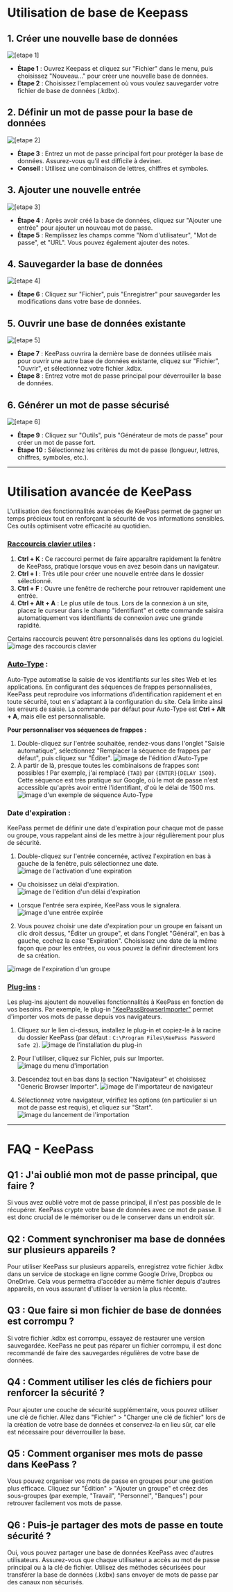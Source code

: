 # Utilisation de base de Keepass

## 1. Créer une nouvelle base de données

![[etape 1]](/Utilisation%20de%20base%20de%20Keepass/1.%20Cr%C3%A9er%20une%20nouvelle%20base%20de%20donn%C3%A9es.png)

- **Étape 1** : Ouvrez Keepass et cliquez sur "Fichier" dans le menu, puis choisissez "Nouveau..." pour créer une nouvelle base de données.
- **Étape 2** : Choisissez l'emplacement où vous voulez sauvegarder votre fichier de base de données (.kdbx).

## 2. Définir un mot de passe pour la base de données

![[etape 2]](/Utilisation%20de%20base%20de%20Keepass/2.%20D%C3%A9finir%20un%20mot%20de%20passe%20pour%20la%20base%20de%20donn%C3%A9es.png)

- **Étape 3** : Entrez un mot de passe principal fort pour protéger la base de données. Assurez-vous qu'il est difficile à deviner.
- **Conseil** : Utilisez une combinaison de lettres, chiffres et symboles.

## 3. Ajouter une nouvelle entrée

![[etape 3]](/Utilisation%20de%20base%20de%20Keepass/3.%20Ajouter%20une%20nouvelle%20entr%C3%A9e%20(mot%20de%20passe).png)

- **Étape 4** : Après avoir créé la base de données, cliquez sur "Ajouter une entrée" pour ajouter un nouveau mot de passe.
- **Étape 5** : Remplissez les champs comme "Nom d'utilisateur", "Mot de passe", et "URL". Vous pouvez également ajouter des notes.

## 4. Sauvegarder la base de données

![[etape 4]](/Utilisation%20de%20base%20de%20Keepass/4.%20Sauvegarder%20la%20base%20de%20donn%C3%A9es.png)

- **Étape 6** : Cliquez sur "Fichier", puis "Enregistrer" pour sauvegarder les modifications dans votre base de données.

## 5. Ouvrir une base de données existante

![[etape 5]](/Utilisation%20de%20base%20de%20Keepass/5.%20Ouvrir%20une%20bdd.png)

- **Étape 7** : KeePass ouvrira la dernière base de données utilisée mais pour ouvrir une autre base de données existante, cliquez sur "Fichier", "Ouvrir", et sélectionnez votre fichier .kdbx.
- **Étape 8** : Entrez votre mot de passe principal pour déverrouiller la base de données.

## 6. Générer un mot de passe sécurisé

![[etape 6]](/Utilisation%20de%20base%20de%20Keepass/6.%20G%C3%A9n%C3%A9rer%20un%20mot%20de%20passe%20s%C3%A9curis%C3%A9.png)

- **Étape 9** : Cliquez sur "Outils", puis "Générateur de mots de passe" pour créer un mot de passe fort.
- **Étape 10** : Sélectionnez les critères du mot de passe (longueur, lettres, chiffres, symboles, etc.).

--------------------------------------------------------------------------------------------
# Utilisation avancée de KeePass

L'utilisation des fonctionnalités avancées de KeePass permet de gagner un temps précieux tout en renforçant la sécurité de vos informations sensibles. Ces outils optimisent votre efficacité au quotidien.

### [Raccourcis clavier utiles](https://keepass.info/help/kb/keyb_shortcuts.html) :

1. **Ctrl + K** : Ce raccourci permet de faire apparaître rapidement la fenêtre de KeePass, pratique lorsque vous en avez besoin dans un navigateur.
2. **Ctrl + I** : Très utile pour créer une nouvelle entrée dans le dossier sélectionné.
3. **Ctrl + F** : Ouvre une fenêtre de recherche pour retrouver rapidement une entrée.
4. **Ctrl + Alt + A** : Le plus utile de tous. Lors de la connexion à un site, placez le curseur dans le champ "identifiant" et cette commande saisira automatiquement vos identifiants de connexion avec une grande rapidité.

Certains raccourcis peuvent être personnalisés dans les options du logiciel.
![image des raccourcis clavier](/UtilisationAvancéeKeePass/raccourcis.png)


### [Auto-Type](https://keepass.info/help/base/autotype.html) : 

Auto-Type automatise la saisie de vos identifiants sur les sites Web et les applications. En configurant des séquences de frappes personnalisées, KeePass peut reproduire vos informations d’identification rapidement et en toute sécurité, tout en s'adaptant à la configuration du site. Cela limite ainsi les erreurs de saisie. La commande par défaut pour Auto-Type est **Ctrl + Alt + A**, mais elle est personnalisable.

**Pour personnaliser vos séquences de frappes :**

1. Double-cliquez sur l'entrée souhaitée, rendez-vous dans l'onglet "Saisie automatique", sélectionnez "Remplacer la séquence de frappes par défaut", puis cliquez sur "Éditer".
![image de l'édition d'Auto-Type](https://github.com/WildCodeSchool/TSSR-2409-JAUNE-P1-G2-GestionBaseDeDonnesSecuriseeDeMotsDePasse/blob/A-verifier/UtilisationAvanc%C3%A9eKeePass/autotype.png)
2. À partir de là, presque toutes les combinaisons de frappes sont possibles ! Par exemple, j'ai remplacé `{TAB}` par `{ENTER}{DELAY 1500}`. Cette séquence est très pratique sur Google, où le mot de passe n'est accessible qu'après avoir entré l'identifiant, d'où le délai de 1500 ms.
![image d'un exemple de séquence Auto-Type](https://github.com/WildCodeSchool/TSSR-2409-JAUNE-P1-G2-GestionBaseDeDonnesSecuriseeDeMotsDePasse/blob/A-verifier/UtilisationAvanc%C3%A9eKeePass/autotype.png)

### Date d'expiration :

KeePass permet de définir une date d'expiration pour chaque mot de passe ou groupe, vous rappelant ainsi de les mettre à jour régulièrement pour plus de sécurité.

1. Double-cliquez sur l'entrée concernée, activez l'expiration en bas à gauche de la fenêtre, puis sélectionnez une date.
![image de l'activation d'une expiration](https://github.com/WildCodeSchool/TSSR-2409-JAUNE-P1-G2-GestionBaseDeDonnesSecuriseeDeMotsDePasse/blob/A-verifier/UtilisationAvanc%C3%A9eKeePass/expirationentr%C3%A9e2.png)

- Ou choisissez un délai d'expiration.
![image de l'édition d'un délai d'expiration](https://github.com/WildCodeSchool/TSSR-2409-JAUNE-P1-G2-GestionBaseDeDonnesSecuriseeDeMotsDePasse/blob/A-verifier/UtilisationAvanc%C3%A9eKeePass/expirationentr%C3%A9e3.png)

- Lorsque l'entrée sera expirée, KeePass vous le signalera.
![image d'une entrée expirée](https://github.com/WildCodeSchool/TSSR-2409-JAUNE-P1-G2-GestionBaseDeDonnesSecuriseeDeMotsDePasse/blob/A-verifier/UtilisationAvanc%C3%A9eKeePass/ExpirationEntr%C3%A9e4.png)

2. Vous pouvez choisir une date d'expiration pour un groupe en faisant un clic droit dessus, "Éditer un groupe", et dans l'onglet "Général", en bas à gauche, cochez la case "Expiration". Choisissez une date de la même façon que pour les entrées, ou vous pouvez la définir directement lors de sa création.

![image de l'expiration d'un groupe](https://github.com/WildCodeSchool/TSSR-2409-JAUNE-P1-G2-GestionBaseDeDonnesSecuriseeDeMotsDePasse/blob/A-verifier/UtilisationAvanc%C3%A9eKeePass/expirationgroupe.png)

### [Plug-ins](https://keepass.info/plugins.html#browserimporter) :

Les plug-ins ajoutent de nouvelles fonctionnalités à KeePass en fonction de vos besoins. Par exemple, le plug-in ["KeePassBrowserImporter"](https://keepass.info/plugins.html#browserimporter) permet d'importer vos mots de passe depuis vos navigateurs.

1. Cliquez sur le lien ci-dessus, installez le plug-in et copiez-le à la racine du dossier KeePass (par défaut : `C:\Program Files\KeePass Password Safe 2`).
![image de l'installation du plug-in](https://github.com/WildCodeSchool/TSSR-2409-JAUNE-P1-G2-GestionBaseDeDonnesSecuriseeDeMotsDePasse/blob/A-verifier/UtilisationAvanc%C3%A9eKeePass/plugin.png)

2. Pour l'utiliser, cliquez sur Fichier, puis sur Importer.
![image du menu d'importation](https://github.com/WildCodeSchool/TSSR-2409-JAUNE-P1-G2-GestionBaseDeDonnesSecuriseeDeMotsDePasse/blob/A-verifier/UtilisationAvanc%C3%A9eKeePass/plugin2.png)

3. Descendez tout en bas dans la section "Navigateur" et choisissez "Generic Browser Importer".
![image de l'importateur de navigateur](https://github.com/WildCodeSchool/TSSR-2409-JAUNE-P1-G2-GestionBaseDeDonnesSecuriseeDeMotsDePasse/blob/A-verifier/UtilisationAvanc%C3%A9eKeePass/plugin3.png)

4. Sélectionnez votre navigateur, vérifiez les options (en particulier si un mot de passe est requis), et cliquez sur "Start".
![image du lancement de l'importation](https://github.com/WildCodeSchool/TSSR-2409-JAUNE-P1-G2-GestionBaseDeDonnesSecuriseeDeMotsDePasse/blob/A-verifier/UtilisationAvanc%C3%A9eKeePass/plugin4.png)
---

# FAQ - KeePass

## Q1 : J'ai oublié mon mot de passe principal, que faire ?
Si vous avez oublié votre mot de passe principal, il n'est pas possible de le récupérer. KeePass crypte votre base de données avec ce mot de passe. Il est donc crucial de le mémoriser ou de le conserver dans un endroit sûr.

## Q2 : Comment synchroniser ma base de données sur plusieurs appareils ?
Pour utiliser KeePass sur plusieurs appareils, enregistrez votre fichier .kdbx dans un service de stockage en ligne comme Google Drive, Dropbox ou OneDrive. Cela vous permettra d'accéder au même fichier depuis d'autres appareils, en vous assurant d'utiliser la version la plus récente.

## Q3 : Que faire si mon fichier de base de données est corrompu ?
Si votre fichier .kdbx est corrompu, essayez de restaurer une version sauvegardée. KeePass ne peut pas réparer un fichier corrompu, il est donc recommandé de faire des sauvegardes régulières de votre base de données.

## Q4 : Comment utiliser les clés de fichiers pour renforcer la sécurité ?
Pour ajouter une couche de sécurité supplémentaire, vous pouvez utiliser une clé de fichier. Allez dans "Fichier" > "Charger une clé de fichier" lors de la création de votre base de données et conservez-la en lieu sûr, car elle est nécessaire pour déverrouiller la base.

## Q5 : Comment organiser mes mots de passe dans KeePass ?
Vous pouvez organiser vos mots de passe en groupes pour une gestion plus efficace. Cliquez sur "Édition" > "Ajouter un groupe" et créez des sous-groupes (par exemple, "Travail", "Personnel", "Banques") pour retrouver facilement vos mots de passe.

## Q6 : Puis-je partager des mots de passe en toute sécurité ?
Oui, vous pouvez partager une base de données KeePass avec d'autres utilisateurs. Assurez-vous que chaque utilisateur a accès au mot de passe principal ou à la clé de fichier. Utilisez des méthodes sécurisées pour transférer la base de données (.kdbx) sans envoyer de mots de passe par des canaux non sécurisés.
